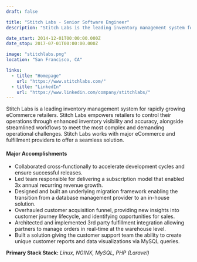 ```yaml
---
draft: false

title: "Stitch Labs - Senior Software Engineer"
description: "Stitch Labs is the leading inventory management system for rapidly growing brands. Purpose built for today’s modern multi-channel retailers, Stitch Labs provides scalability through improved efficiencies that enable sustained growth, while expanding into new channels and products. Stitch Labs also empowers retailers to take control of their operations through enhanced inventory visibility and accuracy, alongside streamlined workflows to meet the most complex and demanding operations."

date_start: 2014-12-01T00:00:00.000Z
date_stop: 2017-07-01T00:00:00.000Z

image: "stitchlabs.png"
location: "San Francisco, CA"

links:
  - title: "Homepage"
    url: "https://www.stitchlabs.com/"
  - title: "LinkedIn"
    url: "https://www.linkedin.com/company/stitchlabs/"
---
```


Stitch Labs is a leading inventory management system for rapidly growing eCommerce retailers. Stitch Labs empowers retailers to control their operations through enhanced inventory visibility and accuracy, alongside streamlined workflows to meet the most complex and demanding operational challenges. Stitch Labs works with major eCommerce and fulfillment providers to offer a seamless solution. 

#### Major Accomplishments 
* Collaborated cross-functionally to accelerate development cycles and ensure successful releases.
* Led team responsible for delivering a subscription model that enabled 3x annual recurring revenue growth. 
* Designed and built an underlying migration framework enabling the transition from a database management provider to an in-house solution.
* Overhauled customer acquisition funnel, providing new insights into customer journey lifecycle, and identifying opportunities for sales. 
* Architected and implemented  3rd party fulfillment integration allowing partners to manage orders in real-time at the warehouse level.
* Built a solution giving the customer support team the ability to create unique customer reports and data visualizations via MySQL queries. 

**Primary Stack Stack:** *Linux, NGINX, MySQL, PHP (Laravel)*